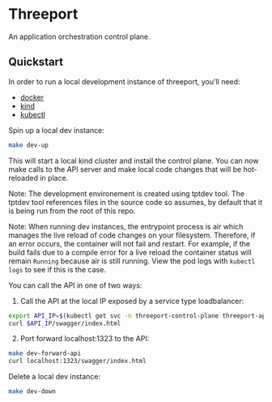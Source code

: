 # Threeport

An application orchestration control plane.

## Quickstart

In order to run a local development instance of threeport, you'll need:

* [docker](https://docs.docker.com/get-docker/)
* [kind](https://kind.sigs.k8s.io/)
* [kubectl](https://kubernetes.io/docs/reference/kubectl/)

Spin up a local dev instance:

```bash
make dev-up
```

This will start a local kind cluster and install the control plane.  You can now
make calls to the API server and make local code changes that will be
hot-reloaded in place.

Note: The development environement is created using tptdev tool.  The tptdev
tool references files in the source code so assumes, by default that it is being
run from the root of this repo.

Note: When running dev instances, the entrypoint process is air which
manages the live reload of code changes on your filesystem.  Therefore, if an
error occurs, the container will not fail and restart.  For example, if the build
fails due to a compile error for a live reload the container status will remain
`Running` because air is still running.  View the pod logs with `kubectl logs`
to see if this is the case.

You can call the API in one of two ways:

1. Call the API at the local IP exposed by a service type loadbalancer:
```bash
export API_IP=$(kubectl get svc -n threeport-control-plane threeport-api-server -o=jsonpath='{.status.loadBalancer.ingress[0].ip}')
curl $API_IP/swagger/index.html
```

2. Port forward localhost:1323 to the API:
```bash
make dev-forward-api
curl localhost:1323/swagger/index.html
```

Delete a local dev instance:

```bash
make dev-down
```

